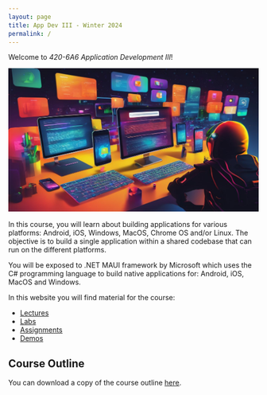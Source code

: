 ```yaml
---
layout: page
title: App Dev III - Winter 2024
permalink: /
---
```

Welcome to *420-6A6 Application Development III*!

<img src="images/AppdevIII_banner.jpg" alt="Banner" />

In this course, you will learn about building applications for various platforms: Android, iOS, Windows, MacOS, Chrome OS and/or Linux. The objective is to build a single application within a shared codebase that can run on the different platforms.

You will be exposed to .NET MAUI framework by Microsoft which uses the C# programming language to build native applications for: Android, iOS, MacOS and Windows.

In this website you will find material for the course:

- [Lectures](./pages/lectures.md)
- [Labs](./pages/labs.md)
- [Assignments](./pages/assignments.md)
- [Demos](./pages/demos/)

## Course Outline 
You can download a copy of the course outline [here](./files/WINTER2024.COMPUTER_SCIENCE.420-6A6-AB.BADAWYY.pdf ':ignore').
